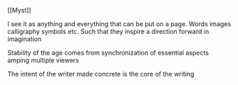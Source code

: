 [[Myst]]

I see it as anything and everything that can be put on a page. Words images calligraphy symbols etc. Such that they inspire a direction forward in imagination

Stability of the age comes from synchronization of essential aspects amping multiple viewers

The intent of the writer made concrete is the core of the writing


